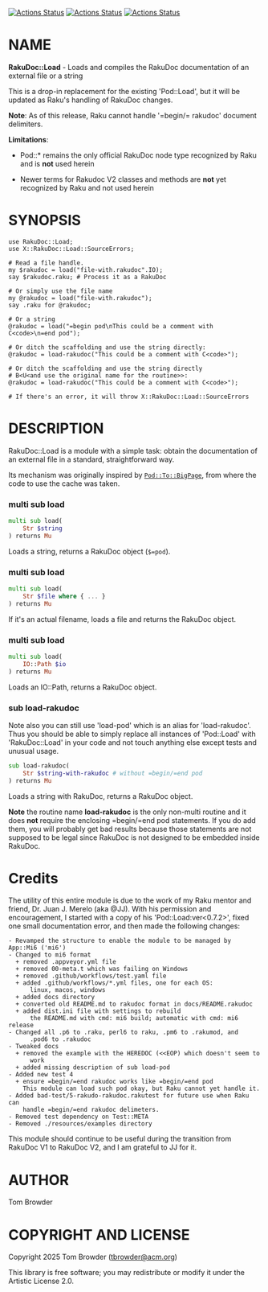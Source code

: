 [![Actions Status](https://github.com/tbrowder/RakuDoc-Load/actions/workflows/linux.yml/badge.svg)](https://github.com/tbrowder/RakuDoc-Load/actions) [![Actions Status](https://github.com/tbrowder/RakuDoc-Load/actions/workflows/macos.yml/badge.svg)](https://github.com/tbrowder/RakuDoc-Load/actions) [![Actions Status](https://github.com/tbrowder/RakuDoc-Load/actions/workflows/windows.yml/badge.svg)](https://github.com/tbrowder/RakuDoc-Load/actions)

NAME
====



**RakuDoc::Load** - Loads and compiles the RakuDoc documentation of an external file or a string

This is a drop-in replacement for the existing 'Pod::Load', but it will be updated as Raku's handling of RakuDoc changes.

**Note**: As of this release, Raku cannot handle '=begin/= rakudoc' document delimiters.

**Limitations**:

  * Pod::* remains the only official RakuDoc node type recognized by Raku and is **not** used herein

  * Newer terms for Rakudoc V2 classes and methods are **not** yet recognized by Raku and not used herein

SYNOPSIS
========



    use RakuDoc::Load;
    use X::RakuDoc::Load::SourceErrors;

    # Read a file handle.
    my $rakudoc = load("file-with.rakudoc".IO);
    say $rakudoc.raku; # Process it as a RakuDoc

    # Or simply use the file name
    my @rakudoc = load("file-with.rakudoc");
    say .raku for @rakudoc;

    # Or a string
    @rakudoc = load("=begin pod\nThis could be a comment with C<code>\n=end pod");

    # Or ditch the scaffolding and use the string directly:
    @rakudoc = load-rakudoc("This could be a comment with C<code>");

    # Or ditch the scaffolding and use the string directly
    # B<U<and use the original name for the routine>>:
    @rakudoc = load-rakudoc("This could be a comment with C<code>");

    # If there's an error, it will throw X::RakuDoc::Load::SourceErrors

DESCRIPTION
===========



RakuDoc::Load is a module with a simple task: obtain the documentation of an external file in a standard, straightforward way.

Its mechanism was originally inspired by [`Pod::To::BigPage`](https://github.com/perl6/perl6-pod-to-bigpage), from where the code to use the cache was taken.

### multi sub load

```raku
multi sub load(
    Str $string
) returns Mu
```

Loads a string, returns a RakuDoc object (`$=pod`).

### multi sub load

```raku
multi sub load(
    Str $file where { ... }
) returns Mu
```

If it's an actual filename, loads a file and returns the RakuDoc object.

### multi sub load

```raku
multi sub load(
    IO::Path $io
) returns Mu
```

Loads an IO::Path, returns a RakuDoc object.

### sub load-rakudoc

Note also you can still use 'load-pod' which is an alias for 'load-rakudoc'. Thus you should be able to simply replace all instances of 'Pod::Load' with 'RakuDoc::Load' in your code and not touch anything else except tests and unusual usage.

```raku
sub load-rakudoc(
    Str $string-with-rakudoc # without =begin/=end pod
) returns Mu
```

Loads a string with RakuDoc, returns a RakuDoc object.

**Note** the routine name **load-rakudoc** is the only non-multi routine and it does **not** require the enclosing =begin/=end pod statements. If you do add them, you will probably get bad results because those statements are not supposed to be legal since RakuDoc is not designed to be embedded inside RakuDoc.

Credits
=======



The utility of this entire module is due to the work of my Raku mentor and friend, Dr. Juan J. Merelo (aka @JJ). With his permission and encouragement, I started with a copy of his 'Pod::Load:ver<0.7.2>', fixed one small documentation error, and then made the following changes:

    - Revamped the structure to enable the module to be managed by App::Mi6 ('mi6')
    - Changed to mi6 format
      + removed .appveyor.yml file
      + removed 00-meta.t which was failing on Windows
      + removed .github/workflows/test.yaml file
      + added .github/workflows/*.yml files, one for each OS:
          linux, macos, windows
      + added docs directory
      + converted old README.md to rakudoc format in docs/README.rakudoc
      + added dist.ini file with settings to rebuild
          the README.md with cmd: mi6 build; automatic with cmd: mi6 release
    - Changed all .p6 to .raku, perl6 to raku, .pm6 to .rakumod, and
          .pod6 to .rakudoc
    - Tweaked docs
      + removed the example with the HEREDOC (<<EOP) which doesn't seem to
          work
      + added missing description of sub load-pod
    - Added new test 4
      + ensure =begin/=end rakudoc works like =begin/=end pod
        This module can load such pod okay, but Raku cannot yet handle it.
    - Added bad-test/5-rakudo-rakudoc.rakutest for future use when Raku can
        handle =begin/=end rakudoc delimeters.
    - Removed test dependency on Test::META
    - Removed ./resources/examples directory

This module should continue to be useful during the transition from RakuDoc V1 to RakuDoc V2, and I am grateful to JJ for it.

AUTHOR
======



Tom Browder

COPYRIGHT AND LICENSE
=====================

Copyright 2025 Tom Browder (tbrowder@acm.org)

This library is free software; you may redistribute or modify it under the Artistic License 2.0.

